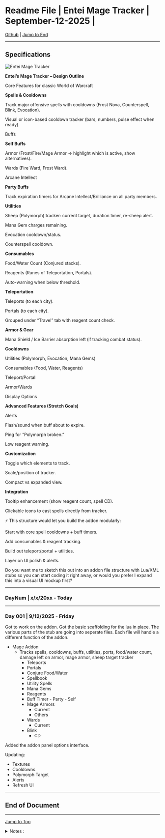 <!-- markdownlint-disable MD033 -->
<!-- markdownlint-disable MD036 -->
<!-- markdownlint-disable MD041 -->
<div id="top-of-doc"></div>

# Readme File | Entei Mage Tracker | September-12-2025 |

[Github](https://github.com/popados) | [Jump to End](#end-of-doc)

---

## Specifications

![Entei Mage Tracker](./img/Screenshot%202025-09-12%20at%207.36.26%E2%80%AFPM.png)

**Entei’s Mage Tracker – Design Outline**

Core Features for classic World of Warcraft

**Spells & Cooldowns**

Track major offensive spells with cooldowns (Frost Nova, Counterspell, Blink, Evocation).

Visual or icon-based cooldown tracker (bars, numbers, pulse effect when ready).

Buffs

**Self Buffs**

Armor (Frost/Fire/Mage Armor → highlight which is active, show alternatives).

Wards (Fire Ward, Frost Ward).

Arcane Intellect

**Party Buffs**

Track expiration timers for Arcane Intellect/Brilliance on all party members.

**Utilities**

Sheep (Polymorph) tracker: current target, duration timer, re-sheep alert.

Mana Gem charges remaining.

Evocation cooldown/status.

Counterspell cooldown.

**Consumables**

Food/Water Count (Conjured stacks).

Reagents (Runes of Teleportation, Portals).

Auto-warning when below threshold.

**Teleportation**

Teleports (to each city).

Portals (to each city).

Grouped under “Travel” tab with reagent count check.

**Armor & Gear**

Mana Shield / Ice Barrier absorption left (if tracking combat status).

**Cooldowns**

Utilities (Polymorph, Evocation, Mana Gems)

Consumables (Food, Water, Reagents)

Teleport/Portal

Armor/Wards

Display Options

**Advanced Features (Stretch Goals)**

Alerts

Flash/sound when buff about to expire.

Ping for “Polymorph broken.”

Low reagent warning.

**Customization**

Toggle which elements to track.

Scale/position of tracker.

Compact vs expanded view.

**Integration**

Tooltip enhancement (show reagent count, spell CD).

Clickable icons to cast spells directly from tracker.

⚡ This structure would let you build the addon modularly:

Start with core spell cooldowns + buff timers.

Add consumables & reagent tracking.

Build out teleport/portal + utilities.

Layer on UI polish & alerts.

Do you want me to sketch this out into an addon file structure with Lua/XML stubs so you can start coding it right away, or would you prefer I expand this into a visual UI mockup first?

---

### DayNum | x/x/20xx - Today

---

### Day 001 | 9/12/2025 - Friday

Got to work on the addon. Got the basic scaffolding for the lua in place. The various parts of the stub are going into seperate files. Each file will handle a different function of the addon.

- Mage Addon
  - Tracks spells, cooldowns, buffs, utilities, ports, food/water count, damage left on armor, mage armor, sheep target tracker
    - Teleports
    - Portals
    - Conjure Food/Water
    - Spellbook
    - Utility Spells
    - Mana Gems
    - Reagents
    - Buff Timer - Party - Self
    - Mage Armors
      - Current
      - Others
    - Wards
      - Current
    - Blink
      - CD

Added the addon panel options interface.

Updating:

- Textures
- Cooldowns
- Polymorph Target
- Alerts
- Refresh UI

---

## End of Document

---

[Jump to Top](#top-of-doc)

<div id="end-of-doc"></div>

<details>
<summary>
Notes :
</summary>
</details>
